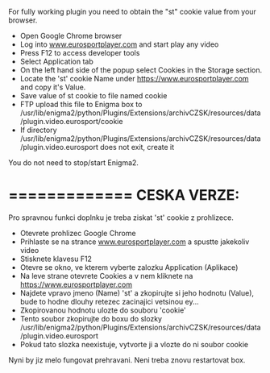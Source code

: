 For fully working plugin you need to obtain the "st" cookie value from your browser.

- Open Google Chrome browser
- Log into www.eurosportplayer.com and start play any video
- Press F12 to access developer tools
- Select Application tab
- On the left hand side of the popup select Cookies in the Storage section.
- Locate the 'st' cookie Name under https://www.eurosportplayer.com and copy it's Value.
- Save value of st cookie to file named cookie
- FTP upload this file to Enigma box to /usr/lib/enigma2/python/Plugins/Extensions/archivCZSK/resources/data/plugin.video.eurosport/cookie
- If directory /usr/lib/enigma2/python/Plugins/Extensions/archivCZSK/resources/data/plugin.video.eurosport does not exit, create it

You do not need to stop/start Enigma2.

=============
CESKA VERZE:
=============

Pro spravnou funkci doplnku je treba ziskat 'st' cookie z prohlizece.

- Otevrete prohlizec Google Chrome
- Prihlaste se na strance www.eurosportplayer.com a spustte jakekoliv video
- Stisknete klavesu F12
- Otevre se okno, ve kterem vyberte zalozku Application (Aplikace)
- Na leve strane otevrete Cookies a v nem kliknete na https://www.eurosportplayer.com
- Najdete vpravo jmeno (Name) 'st' a zkopirujte si jeho hodnotu (Value), bude to hodne dlouhy retezec zacinajici vetsinou ey...
- Zkopirovanou hodnotu ulozte do souboru 'cookie'
- Tento soubor zkopirujte do boxu do slozky /usr/lib/enigma2/python/Plugins/Extensions/archivCZSK/resources/data/plugin.video.eurosport
- Pokud tato slozka neexistuje, vytvorte ji a vlozte do ni soubor cookie

Nyni by jiz melo fungovat prehravani. Neni treba znovu restartovat box.
